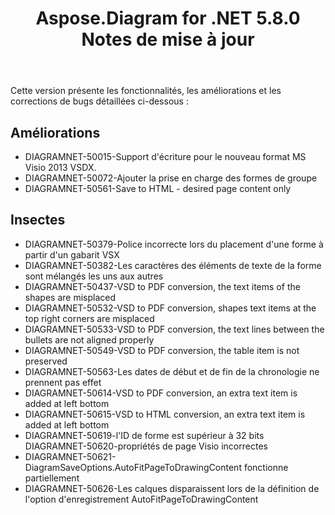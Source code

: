 ﻿---
title: Aspose.Diagram for .NET 5.8.0 Notes de mise à jour
type: docs
weight: 20
url: /fr/net/aspose-diagram-for-net-5-8-0-release-notes/
---
Cette version présente les fonctionnalités, les améliorations et les corrections de bugs détaillées ci-dessous :
## **Améliorations**
- DIAGRAMNET-50015-Support d'écriture pour le nouveau format MS Visio 2013 VSDX.
- DIAGRAMNET-50072-Ajouter la prise en charge des formes de groupe
- DIAGRAMNET-50561-Save to HTML - desired page content only
## **Insectes**
- DIAGRAMNET-50379-Police incorrecte lors du placement d'une forme à partir d'un gabarit VSX
- DIAGRAMNET-50382-Les caractères des éléments de texte de la forme sont mélangés les uns aux autres
- DIAGRAMNET-50437-VSD to PDF conversion, the text items of the shapes are misplaced 
- DIAGRAMNET-50532-VSD to PDF conversion, shapes text items at the top right corners are misplaced 
- DIAGRAMNET-50533-VSD to PDF conversion, the text lines between the bullets are not aligned properly 
- DIAGRAMNET-50549-VSD to PDF conversion, the table item is not preserved 
- DIAGRAMNET-50563-Les dates de début et de fin de la chronologie ne prennent pas effet
- DIAGRAMNET-50614-VSD to PDF conversion, an extra text item is added at left bottom 
- DIAGRAMNET-50615-VSD to HTML conversion, an extra text item is added at left bottom 
- DIAGRAMNET-50619-l'ID de forme est supérieur à 32 bits DIAGRAMNET-50620-propriétés de page Visio incorrectes
- DIAGRAMNET-50621-DiagramSaveOptions.AutoFitPageToDrawingContent fonctionne partiellement
- DIAGRAMNET-50626-Les calques disparaissent lors de la définition de l'option d'enregistrement AutoFitPageToDrawingContent

